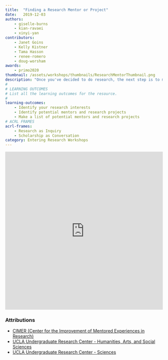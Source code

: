 ```yaml
---
title:  "Finding a Research Mentor or Project"
date:   2019-12-03
authors:
    - giselle-burns
    - kian-ravaei
    - xinyi-yan
contributors:
    - Janet Goins
    - Kelly Kistner
    - Tama Hasson
    - renee-romero
    - doug-worsham
awards:
    - primo2020
thumbnail: /assets/workshops/thumbnails/ResearchMentorThumbnail.png
description: "Once you've decided to do research, the next step is to make a list of research opportunities that interest you!"
#
# LEARNING OUTCOMES
# List all the learning outcomes for the resource.
#
learning-outcomes:
    - Identify your research interests
    - Identify potential mentors and research projects
    - Make a list of potential mentors and research projects
# ACRL FRAMES
acrl-frames:
    - Research as Inquiry
    - Scholarship as Conversation
category: Entering Research Workshops
---
```

<!--H5P-->
<iframe src="https://ccle.ucla.edu/mod/hvp/embed.php?id=2519786" width="100%" height="505" frameborder="0" allowfullscreen="allowfullscreen" class="mb-3"></iframe><script src="https://ccle.ucla.edu/mod/hvp/library/js/h5p-resizer.js" charset="UTF-8"></script>

### Attributions

- [CIMER (Center for the Improvement of Mentored Experiences in Research)](https://cimerproject.org/)
- [UCLA Undergraduate Research Center - Humanities, Arts, and Social Sciences](http://sciences.ugresearch.ucla.edu/)
- [UCLA Undergraduate Research Center - Sciences](http://hass.ugresearch.ucla.edu/)
